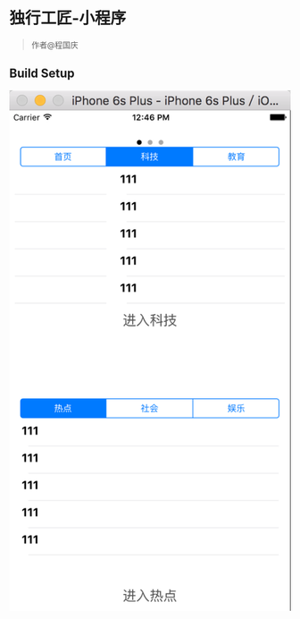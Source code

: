 # 独行工匠-小程序

> 作者@程国庆

## Build Setup

![Alt text](https://github.com/chenyufeng1991/NewsClient/raw/master/Screenshots/2.png)